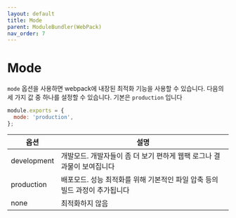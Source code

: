 ```yaml
---
layout: default
title: Mode
parent: ModuleBundler(WebPack)
nav_order: 7
---
```


# Mode

`mode` 옵션을 사용하면 webpack에 내장된 최적화 기능을 사용할 수 있습니다. 다음의 세 가지 값 중 하나를 설정할 수 있습니다. 기본은 `production` 입니다

```jsx
module.exports = {
  mode: 'production',
};
```

| 옵션        | 설명                                                         |
| ----------- | ------------------------------------------------------------ |
| development | 개발모드. 개발자들이 좀 더 보기 편하게 웹팩 로그나 결과물이 보여집니다 |
| production  | 배포모드. 성능 최적화를 위해 기본적인 파일 압축 등의 빌드 과정이 추가됩니다 |
| none        | 최적화하지 않음                                              |